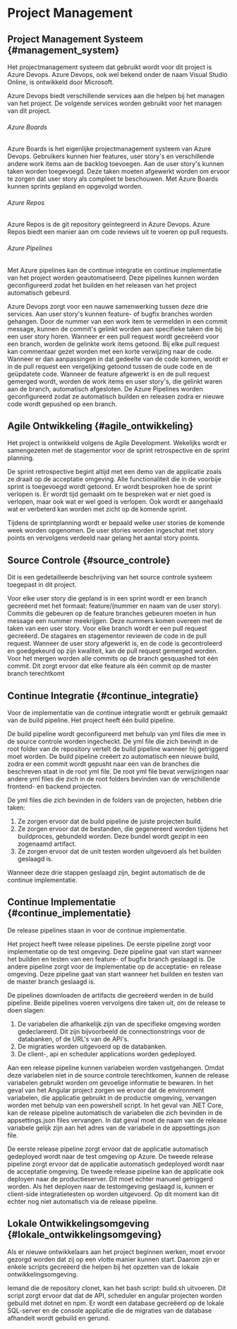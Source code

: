 # Project Management
## Project Management Systeem {#management_system}
Het projectmanagement systeem dat gebruikt wordt voor dit project is Azure Devops. Azure Devops, ook wel bekend onder de naam Visual Studio Online, is ontwikkeld door Microsoft.

Azure Devops biedt verschillende services aan die helpen bij het managen van het project.
De volgende services worden gebruikt voor het managen van dit project.

###### Azure Boards
Azure Boards is het eigenlijke projectmanagement systeem van Azure Devops. Gebruikers kunnen hier features, user story's en verschillende andere work items aan de backlog toevoegen.
Aan de user story's kunnen taken worden toegevoegd. Deze taken moeten afgewerkt worden om ervoor te zorgen dat user story als compleet te beschouwen.
Met Azure Boards kunnen sprints gepland en opgevolgd worden.

###### Azure Repos
Azure Repos is de git repository geïntegreerd in Azure Devops. Azure Repos biedt een manier aan om code reviews uit te voeren op pull requests.

###### Azure Pipelines
Met Azure pipelines kan de continue integratie en continue implementatie van het project worden geautomatiseerd.
Deze pipelines kunnen worden geconfigureerd zodat het builden en het releasen van het project automatisch gebeurd.

Azure Devops zorgt voor een nauwe samenwerking tussen deze drie services.
Aan user story's kunnen feature- of bugfix branches worden gehangen. Door de nummer van een work item te vermelden in een commit message, kunnen de commit's gelinkt worden aan specifieke taken die bij een user story horen.
Wanneer er een pull request wordt gecreëerd voor een branch, worden de gelinkte work items getoond.
Bij elke pull request kan commentaar gezet worden met een korte verwijzing naar de code. Wanneer er dan aanpassingen in dat gedeelte van de code komen, wordt er in de pull request een vergelijking getoond tussen de oude code en de geüpdatete code.
Wanneer de feature afgewerkt is en de pull request gemerged wordt, worden de work items en user story's, die gelinkt waren aan de branch, automatisch afgesloten.
De Azure Pipelines worden geconfigureerd zodat ze automatisch builden en releasen zodra er nieuwe code wordt gepushed op een branch.

## Agile Ontwikkeling {#agile_ontwikkeling}
Het project is ontwikkeld volgens de Agile Development. Wekelijks wordt er samengezeten met de stagementor voor de sprint retrospective en de sprint planning.

De sprint retrospective begint altijd met een demo van de applicatie zoals ze draait op de acceptatie omgeving. Alle functionaliteit die in de voorbije sprint is toegevoegd wordt getoond.
Er wordt besproken hoe de sprint verlopen is. Er wordt tijd gemaakt om te bespreken wat er niet goed is verlopen, maar ook wat er wel goed is verlopen. Ook wordt er aangehaald wat er verbeterd kan worden met zicht op de komende sprint.

Tijdens de sprintplanning wordt er bepaald welke user stories de komende week worden opgenomen. De user stories worden ingeschat met story points en vervolgens verdeeld naar gelang het aantal story points.

## Source Controle {#source_controle}
Dit is een gedetailleerde beschrijving van het source controle systeem toegepast in dit project.

Voor elke user story die gepland is in een sprint wordt er een branch gecreëerd met het formaat: feature/(nummer en naam van de user story).
Commits die gebeuren op de feature branches gebeuren moeten in hun message een nummer meekrijgen. Deze nummers komen overeen met de taken van een user story.
Voor elke branch wordt er een pull request gecreëerd. De stagaires en stagementor reviewen de code in de pull request. Wanneer de user story afgewerkt is, en de code is gecontroleerd en goedgekeurd op zijn kwaliteit, kan de pull request gemerged worden.
Voor het mergen worden alle commits op de branch gesquashed tot één commit.
Dit zorgt ervoor dat elke feature als één commit op de master branch terechtkomt

## Continue Integratie {#continue_integratie}
Voor de implementatie van de continue integratie wordt er gebruik gemaakt van de build pipeline. Het project heeft één build pipeline.

De build pipeline wordt geconfigureerd met behulp van yml files die mee in de source controle worden ingecheckt. De yml file die zich bevindt in de root folder van de repository vertelt de build pipeline wanneer hij getriggerd moet worden. De build pipeline creëert zo automatisch een nieuwe build, zodra er een commit wordt gepusht naar een van de branches die beschreven staat in de root yml file.
De root yml file bevat verwijzingen naar andere yml files die zich in de root folders bevinden van de verschillende frontend- en backend projecten.

De yml files die zich bevinden in de folders van de projecten, hebben drie taken:
1. Ze zorgen ervoor dat de build pipeline de juiste projecten build.
2. Ze zorgen ervoor dat de bestanden, die gegenereerd worden tijdens het buildproces, gebundeld worden. Deze bundel wordt gezipt in een zogenaamd artifact.
3. Ze zorgen ervoor dat de unit testen worden uitgevoerd als het builden geslaagd is.

Wanneer deze drie stappen geslaagd zijn, begint automatisch de de continue implementatie.

## Continue Implementatie {#continue_implementatie}
De release pipelines staan in voor de continue implementatie.

Het project heeft twee release pipelines. De eerste pipeline zorgt voor implementatie op de test omgeving. Deze pipeline gaat van start wanneer het builden en testen van een feature- of bugfix branch geslaagd is. De andere pipeline zorgt voor de implementatie op de acceptatie- en release omgeving. Deze pipeline gaat van start wanneer het builden en testen van de master branch geslaagd is.

De pipelines downloaden de artifacts die gecreëerd werden in de build pipeline.
Beide pipelines voeren vervolgens dire taken uit, om de release te doen slagen:
1. De variabelen die afhankelijk zijn van de specifieke omgeving worden gedeclareerd. Dit zijn bijvoorbeeld de connectionstrings voor de databanken, of de URL's van de API's.
2. De migraties worden uitgevoerd op de databanken.
3. De client-, api en scheduler applications worden gedeployed.

Aan een release pipeline kunnen variabelen worden vastgehangen. Omdat deze variabelen niet in de source controle terechtkomen, kunnen de release variabelen gebruikt worden om gevoelige informatie te bewaren.
In het geval van het Angular project zorgen we ervoor dat de environment variabelen, die applicatie gebruikt in de productie omgeving, vervangen worden met behulp van een powershell script.
In het geval van .NET Core, kan de release pipeline automatisch de variabelen die zich bevinden in de appsettings.json files vervangen. In dat geval moet de naam van de release variabele gelijk zijn aan het adres van de variabele in de appsettings.json file.

De eerste release pipeline zorgt ervoor dat de applicatie automatisch gedeployed wordt naar de test omgeving op Azure.
De tweede release pipeline zorgt ervoor dat de applicatie automatisch gedeployed wordt naar de acceptatie omgeving. De tweede release pipeline kan de applicatie ook deployen naar de productieserver. Dit moet echter manueel getriggerd worden.
Als het deployen naar de testomgeving geslaagd is, kunnen er client-side integratietesten op worden uitgevoerd. Op dit moment kan dit echter nog niet automatisch via de release pipeline.

## Lokale Ontwikkelingsomgeving {#lokale_ontwikkelingsomgeving}
Als er nieuwe ontwikkelaars aan het project beginnen werken, moet ervoor gezorgd worden dat zij op een vlotte manier kunnen start.
Daarom zijn er enkele scripts gecreëerd die helpen bij het opzetten van de lokale ontwikkelingsomgeving.

Iemand die de repository clonet, kan het bash script: build.sh uitvoeren. Dit script zorgt ervoor dat dat de API, scheduler en angular projecten worden gebuild met dotnet en npm. Er wordt een database gecreëerd op de lokale SQL-server en de console applicatie die de migraties van de database afhandelt wordt gebuild en gerund.
